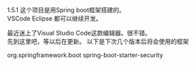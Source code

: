 
1.5.1
这个项目是用Spring boot框架搭建的。     
VSCode Eclipse 都可以继续开发。     

最近迷上了Visual Studio Code这款编辑器。很不错。   
先到这里吧，等以后在更新。
以下是下次几个版本后将会使用的框架

<dependency>  
    <groupId>org.springframework.boot</groupId>  
    <artifactId>spring-boot-starter-security</artifactId>  
</dependency>